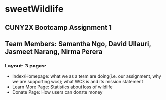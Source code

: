 # sweetWildlife
## CUNY2X Bootcamp Assignment 1
## Team Members: Samantha Ngo, David Ullauri, Jasmeet Narang, Nirma Perera
### Layout: 3 pages:
- Index/Homepage: what we as a team are doing(i.e. our assignment, why we are supporting wcs); what WCS is and its mission statement
- Learn More Page: Statistics about loss of wildlife
- Donate Page: How users can donate money
